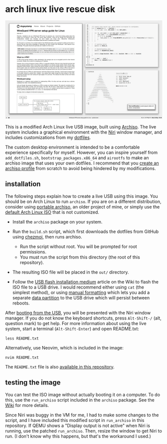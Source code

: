 # arch linux live rescue disk

![preview](https://raw.githubusercontent.com/dogeystamp/dots/main/preview.jpg)

This is a modified Arch Linux live USB image, built using [Archiso](https://wiki.archlinux.org/title/Archiso).
The live system includes a graphical environment with the [Niri](https://github.com/YaLTeR/niri) window manager, and includes customizations from my [dotfiles](https://github.com/dogeystamp/dots).

The custom desktop environment is intended to be a comfortable experience specifically for myself.
However, you can inspire yourself from `add_dotfiles.sh`, `bootstrap_packages.x86_64` and `airootfs` to
make an archiso image that uses your own dotfiles.
I recommend that you [create an archiso profile](https://wiki.archlinux.org/title/Archiso#Prepare_a_custom_profile)
from scratch to avoid being hindered by my modifications.

## installation

The following steps explain how to create a live USB using this image.
You should be on Arch Linux to run `archiso`.
If you are on a different distribution, consider using [portable archiso](https://github.com/dogeystamp/archiso-portable),
an older project of mine,
or simply use the [default Arch Linux ISO](https://archlinux.org/download/) that is not customized.

+ Install the `archiso` package on your system.

+ Run the `build.sh` script,
    which first downloads the dotfiles from GitHub using [chezmoi](https://www.chezmoi.io/),
    then runs archiso.

    - Run the script without root. You will be prompted for root permissions.
    - You must run the script from this directory (the root of this repository).

+ The resulting ISO file will be placed in the `out/` directory.

+ Follow the [USB flash installation medium](https://wiki.archlinux.org/title/USB_flash_installation_medium)
    article on the Wiki to flash the ISO file to a USB drive.
    I would recommend either using `cat` (the simplest method),
    or using [manual formatting](https://wiki.archlinux.org/title/USB_flash_installation_medium#BIOS_and_UEFI)
    which lets you add a separate [data partition](https://wiki.archlinux.org/title/USB_flash_installation_medium#Add_an_additional_data_partition_to_the_drive) to the USB drive which will persist between reboots.

After [booting from the USB](https://wiki.archlinux.org/title/Installation_guide#Boot_the_live_environment),
you will be presented with the Niri window manager.
If you do not know the keyboard shortcuts,
press `Alt-Shift-/` (alt, question mark) to get help.
For more information about using the live system,
start a terminal (`Alt-Shift-Enter`) and open README.txt:

    less README.txt

Alternatively, use Neovim, which is included in the image:

    nvim README.txt

The `README.txt` file is also [available in this repository](airootfs/home/julius/README.txt).

## testing the image

You can test the ISO image without actually booting it on a computer.
To do this, use the `run_archiso` script included in the `archiso` package.
See the [Wiki](https://wiki.archlinux.org/title/Archiso#Test_the_ISO_in_QEMU)
for more details.

Since Niri was buggy in the VM for me, I had to make some changes to the script,
and I have included this modified script in `run_archiso` in this repository.
If QEMU shows a "Display output is not active" when Niri is running,
use the patched `run_archiso`.
Then, resize the window to get Niri to run.
(I don't know why this happens, but that's the workaround I used.)

